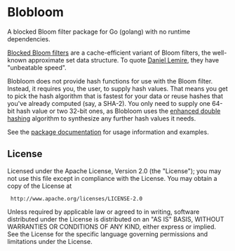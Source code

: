 Blobloom
========

A blocked Bloom filter package for Go (golang) with no runtime dependencies.

[Blocked Bloom filters](https://algo2.iti.kit.edu/documents/cacheefficientbloomfilters-jea.pdf)
are a cache-efficient variant of Bloom filters, the well-known approximate set
data structure. To quote [Daniel Lemire](https://lemire.me/blog/2019/12/19/xor-filters-faster-and-smaller-than-bloom-filters/),
they have "unbeatable speed".

Blobloom does not provide hash functions for use with the Bloom filter.
Instead, it requires you, the user, to supply hash values. That means you get
to pick the hash algorithm that is fastest for your data or reuse hashes that
you've already computed (say, a SHA-2). You only need to supply one 64-bit
hash value or two 32-bit ones, as Blobloom uses the [enhanced double
hashing](https://www.ccs.neu.edu/home/pete/pub/bloom-filters-verification.pdf)
algorithm to synthesize any further hash values it needs.

See the [package documentation](https://godoc.org/github.com/greatroar/blobloom)
for usage information and examples.

License
-------

Licensed under the Apache License, Version 2.0 (the "License");
you may not use this file except in compliance with the License.
You may obtain a copy of the License at

     http://www.apache.org/licenses/LICENSE-2.0

Unless required by applicable law or agreed to in writing, software
distributed under the License is distributed on an "AS IS" BASIS,
WITHOUT WARRANTIES OR CONDITIONS OF ANY KIND, either express or implied.
See the License for the specific language governing permissions and
limitations under the License.
